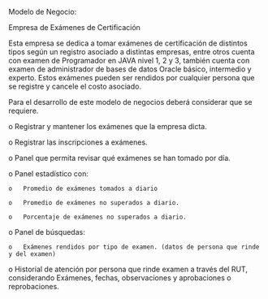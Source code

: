 Modelo de Negocio:


Empresa de Exámenes de Certificación

 

Esta empresa se dedica a tomar exámenes de certificación de distintos tipos según un registro asociado a distintas empresas, entre otros cuenta con examen de Programador en JAVA nivel 1, 2 y 3, también cuenta con examen de administrador de bases de datos Oracle básico, intermedio y experto.  Estos exámenes pueden ser rendidos por cualquier persona que se registre y cancele el costo asociado.

Para el desarrollo de este modelo de negocios deberá considerar que se requiere.

o  Registrar y mantener los exámenes que la empresa dicta.

o  Registrar las inscripciones a exámenes.

o  Panel que permita revisar qué exámenes se han tomado por día.

o  Panel estadístico con:

    o   Promedio de exámenes tomados a diario

    o   Promedio de exámenes no superados a diario.

    o   Porcentaje de exámenes no superados a diario.

o  Panel de búsquedas:

    o   Exámenes rendidos por tipo de examen. (datos de persona que rinde y del examen)

o  Historial de atención por persona que rinde examen a través del RUT, considerando Exámenes, fechas, observaciones y aprobaciones o reprobaciones.